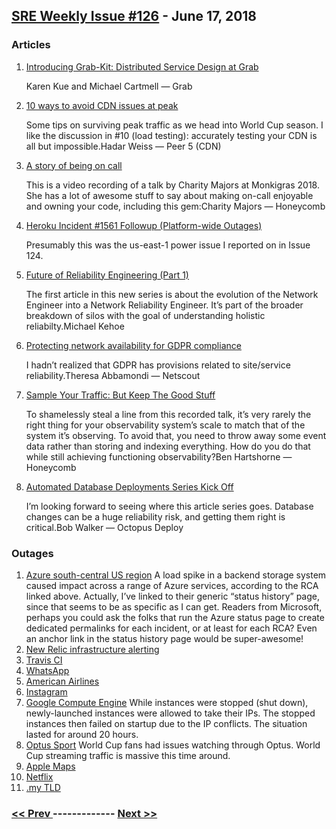 ## [SRE Weekly Issue #126](https://sreweekly.com/sre-weekly-issue-126/) - June 17, 2018
### Articles

1. [Introducing Grab-Kit: Distributed Service Design at Grab](https://engineering.grab.com/introducing-grab-kit)

    Karen Kue and Michael Cartmell — Grab
1. [10 ways to avoid CDN issues at peak](https://blog.peer5.com/avoid-cdn-issues-at-peak/)

    Some tips on surviving peak traffic as we head into World Cup season. I like the discussion in #10 (load testing): accurately testing your CDN is all but impossible.Hadar Weiss — Peer 5 (CDN)
1. [A story of being on call](https://www.youtube.com/watch?v=p_paJ2PB4MY)

    This is a video recording of a talk by Charity Majors at Monkigras 2018. She has a lot of awesome stuff to say about making on-call enjoyable and owning your code, including this gem:Charity Majors — Honeycomb
1. [Heroku Incident #1561 Followup (Platform-wide Outages)](https://status.heroku.com/incidents/1561)

    Presumably this was the us-east-1 power issue I reported on in Issue 124.
1. [Future of Reliability Engineering (Part 1)](http://michael-kehoe.io/post/the-future-of-reliability-engineering-part1/)

    The first article in this new series is about the evolution of the Network Engineer into a Network Reliability Engineer. It’s part of the broader breakdown of silos with the goal of understanding holistic reliabilty.Michael Kehoe
1. [Protecting network availability for GDPR compliance](https://www.itproportal.com/features/protecting-network-availability-for-gdpr-compliance/)

    I hadn’t realized that GDPR has provisions related to site/service reliability.Theresa Abbamondi — Netscout
1. [Sample Your Traffic: But Keep The Good Stuff](https://www.youtube.com/watch?v=oRVy0Y0qcCo)

    To shamelessly steal a line from this recorded talk, it’s very rarely the right thing for your observability system’s scale to match that of the system it’s observing. To avoid that, you need to throw away some event data rather than storing and indexing everything. How do you do that while still achieving functioning observability?Ben Hartshorne — Honeycomb
1. [Automated Database Deployments Series Kick Off](https://octopus.com/blog/automated-database-deployments-series-kick-off)

    I’m looking forward to seeing where this article series goes. Database changes can be a huge reliability risk, and getting them right is critical.Bob Walker — Octopus Deploy
### Outages

1. [Azure south-central US region](https://azure.microsoft.com/en-us/status/history/)
    A load spike in a backend storage system caused impact across a range of Azure services, according to the RCA linked above.
Actually, I’ve linked to their generic “status history” page, since that seems to be as specific as I can get. Readers from Microsoft, perhaps you could ask the folks that run the Azure status page to create dedicated permalinks for each incident, or at least for each RCA? Even an anchor link in the status history page would be super-awesome!
1. [New Relic infrastructure alerting](https://status.newrelic.com/incidents/knxgjwsmm6wz)
1. [Travis CI](https://www.traviscistatus.com/incidents/l4gjpkbwj885)
1. [WhatsApp](https://www.rt.com/news/429708-whatsapp-down-worldwide-outages/)
1. [American Airlines](http://www.newsweek.com/american-airlines-system-website-down-not-working-checkin-tickets-975439)
1. [Instagram](https://studybreaks.com/news-politics/instagram-power-outage/)
1. [Google Compute Engine](https://status.cloud.google.com/incident/compute/18005#18005006)
    While instances were stopped (shut down), newly-launched instances were allowed to take their IPs. The stopped instances then failed on startup due to the IP conflicts. The situation lasted for around 20 hours.
1. [Optus Sport](https://www.9news.com.au/technology/2018/06/15/23/01/world-cup-optus-coverage-dropping-in-and-out-viewers-angry)
    World Cup fans had issues watching through Optus. World Cup streaming traffic is massive this time around.
1. [Apple Maps](https://thenextweb.com/apple/2018/06/15/apple-maps-outage-gave-people-an-excuse-to-stop-using-apple-maps/)
1. [Netflix](http://www.nme.com/news/tv/netflix-fans-panic-global-streaming-issues-2337571)
1. [.my TLD](http://www.freemalaysiatoday.com/category/nation/2018/06/16/internet-glitch-that-brought-down-my-sites-almost-solved/)

### [ << Prev ](sreweekly-125.md) ------------- [ Next >> ](sreweekly-127.md)
